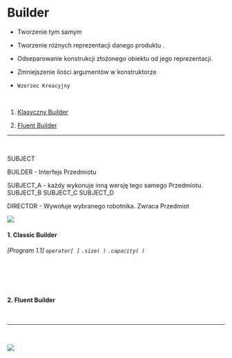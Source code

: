 # Builder

- Tworzenie tym samym  

- Tworzenie różnych reprezentacji danego produktu .
- Odseparowanie konstrukcji złożonego obiektu od jego reprezentacji. 
- Zmniejszenie ilości argumentów w konstruktorze
- `Wzorzec Kreacyjny` 

<br/>

1. [Klasyczny Builder](#1-Klasyczny-Builder) 
        
1. [Fluent Builder](#2-Fluent-Builder)

------------
<br/>


SUBJECT

BUILDER - Interfejs Przedmiotu

SUBJECT_A  - każdy wykonuje inną wersję tego samego Przedmiotu.
SUBJECT_B
SUBJECT_C
SUBJECT_D 

DIRECTOR  - Wywołuje wybranego robotnika. Zwraca Przedmiot 



![](https://github.com/Ptysiek/resources/blob/master/WzorceProjektowe/ClassicBuilderHD.png)






#### 1. Classic Builder
###### [Program 1.1] `operator[ ]` `.size( )` `.capacity( )`
```cpp
 
```

<br/>

#### 2. Fluent Builder
```cpp
 
```

------------
<br/>

![](https://github.com/Ptysiek/resources/blob/master/Ver2.PNG)

